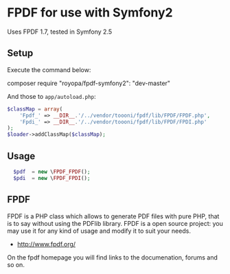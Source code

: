 FPDF for use with Symfony2
==========================

Uses FPDF 1.7, tested in Symfony 2.5

Setup
-----

Execute the command below:

composer require "royopa/fpdf-symfony2": "dev-master"

And those to `app/autoload.php`:

```php
$classMap = array(
    'Fpdf_' => __DIR__.'/../vendor/toooni/fpdf/lib/FPDF/FPDF.php',
    'Fpdi_' => __DIR__.'/../vendor/toooni/fpdf/lib/FPDF/FPDI.php'
);
$loader->addClassMap($classMap);    
```

Usage
-----

```php
  $pdf  = new \FPDF_FPDF();
  $pdi  = new \FPDF_FPDI();	
```

FPDF
-----
FPDF is a PHP class which allows to generate PDF files with pure PHP, that is to say without using the PDFlib library. FPDF is a open source project: you may use it for any kind of usage and modify it to suit your needs.

- http://www.fpdf.org/

On the fpdf homepage you will find links to the documenation, forums and so on.
